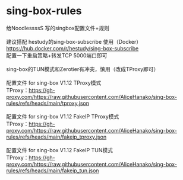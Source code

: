 # sing-box-rules<br>
给NoodlessssS 写的singbox配置文件+规则<br>
<br>
建议搭配 hestudy的sing-box-subscribe 使用（Docker）<br>
https://hub.docker.com/r/hestudy/sing-box-subscribe <br>
配置一下重启策略+转发TCP 5000端口即可<br>
<br>
sing-box的TUN模式和Zerotier有冲突，慎用（改成TProxy即可）<br>
<br>
配置文件 for sing-box V1.12 TProxy模式<br>
TProxy：https://gh-proxy.com/https://raw.githubusercontent.com/AliceHanako/sing-box-rules/refs/heads/main/tproxy.json <br>
<br>
配置文件 for sing-box V1.12 FakeIP TProxy模式<br>
TProxy：https://gh-proxy.com/https://raw.githubusercontent.com/AliceHanako/sing-box-rules/refs/heads/main/fakeip_tproxy.json <br>
<br>
配置文件 for sing-box V1.12 FakeIP TUN模式<br>
TProxy：https://gh-proxy.com/https://raw.githubusercontent.com/AliceHanako/sing-box-rules/refs/heads/main/fakeip_tun.json <br>
<br>
